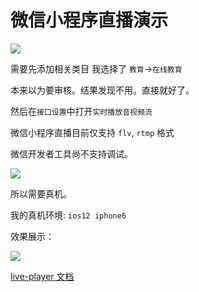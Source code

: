 # 微信小程序直播演示

![](https://i.loli.net/2018/12/05/5c077de2047b7.png)

需要先添加相关类目 我选择了 `教育`->`在线教育`

本来以为要审核。结果发现不用。直接就好了。

然后在`接口设置`中打开`实时播放音视频流`

微信小程序直播目前仅支持 `flv`, `rtmp` 格式

微信开发者工具尚不支持调试。

![](https://i.loli.net/2018/12/05/5c0784bd365b9.png)

所以需要真机。

我的真机环境: `ios12 iphone6`

效果展示：

![](https://i.loli.net/2018/12/05/5c0783603fda1.png)

[live-player 文档](https://developers.weixin.qq.com/miniprogram/dev/component/live-player.html)
